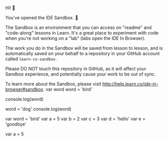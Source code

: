 Hi! 👋

You've opened the IDE Sandbox. 🎉

The Sandbox is an environment that you can access on "readme" and "code-along" lessons in Learn. It's a great place to experiment with code when you're not working on a "lab" (labs open the IDE In Browser).

The work you do in the Sandbox will be saved from lesson to lesson, and is automatically saved on your behalf to a repository in your GitHub account called `learn-co-sandbox`.

Please DO NOT touch this repository in GitHub, as it will affect your Sandbox experience, and potentially cause your work to be out of sync.

To learn more about the Sandbox, please visit http://help.learn.co/ide-in-browser#sandbox.
var word
word = 'bird'

console.log(word)

word = 'dog'
console.log(word)

var word = 'bird'
var a = 5
var b = 2
var c = 3
var d = 'hello'
var e = 'goodbye'

var a = 5
